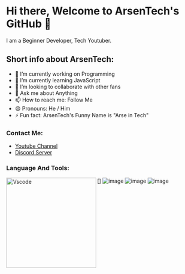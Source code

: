 # Hi there, Welcome to ArsenTech's GitHub 👋

I am a Beginner Developer, Tech Youtuber.

## Short info about ArsenTech:
- 🔭 I’m currently working on Programming
- 🌱 I’m currently learning JavaScript 
- 👯 I’m looking to collaborate with other fans
- 💬 Ask me about Anything
- 📫 How to reach me: Follow Me
- 😄 Pronouns: He / Him
- ⚡ Fun fact: ArsenTech's Funny Name is "Arse in Tech"
### Contact Me:
* [Youtube Channel](https://www.youtube.com/channel/UCrtH0g6NE8tW5VIEgDySYtg)
* [Discord Server](https://discord.com/invite/WRzCnPF)
### Language And Tools:
[<img align="left" width="240" src="https://user-images.githubusercontent.com/62609185/97418448-43ae2200-1922-11eb-8906-bb03fdf14932.png" alt="Vscode" />]
![image](https://user-images.githubusercontent.com/62609185/97418629-79530b00-1922-11eb-8a5f-7cd660b4fb84.png)
![image](https://user-images.githubusercontent.com/62609185/97418644-7ce69200-1922-11eb-9af2-9e8b5958844c.png)
![image](https://user-images.githubusercontent.com/62609185/97418653-7fe18280-1922-11eb-801d-4259b6a3f2ea.png)
